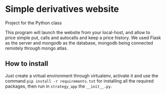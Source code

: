 # Simple derivatives website
Project for the Python class

This program will launch the website from your local-host, and allow to price simple put, calls and autocalls and keep a price history.
We used Flask as the server and mongodb as the database, mongodb being connected remotely through mongo atlas.

## How to install

Just create a virtual environment through virtualenv, activate it and use the command `pip install -r requirements.txt` for installing all the required packages, then run in `strategy_app` the `__init__.py`.
